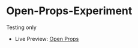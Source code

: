 # Open-Props-Experiment
Testing only


- Live Preview: [Open Props](https://xzayedx.github.io/Open-Props-Experiment/)
